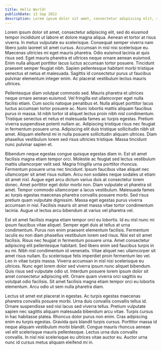 ```yaml
---
title: Hello World!
publishDate: 13 Sep 2022
description: Lorem ipsum dolor sit amet, consectetur adipiscing elit, sed do eiusmod tempor incididunt ut labore et dolore magna aliqua. Aenean et tortor at risus viverra. In metus vulputate eu scelerisque.
---
```


Lorem ipsum dolor sit amet, consectetur adipiscing elit, sed do eiusmod tempor incididunt ut labore et dolore magna aliqua. Aenean et tortor at risus viverra. In metus vulputate eu scelerisque. Consequat semper viverra nam libero justo laoreet sit amet cursus. Accumsan in nisl nisi scelerisque eu. Maecenas ultricies mi eget mauris pharetra. Odio euismod lacinia at quis risus sed. Eget mauris pharetra et ultrices neque ornare aenean euismod. Enim nulla aliquet porttitor lacus luctus accumsan tortor posuere. Tincidunt praesent semper feugiat nibh. Sapien pellentesque habitant morbi tristique senectus et netus et malesuada. Sagittis id consectetur purus ut faucibus pulvinar elementum integer enim. Ac placerat vestibulum lectus mauris ultrices.

Pellentesque diam volutpat commodo sed. Mauris pharetra et ultrices neque ornare aenean euismod. Vel fringilla est ullamcorper eget nulla facilisi etiam. Cum sociis natoque penatibus et. Nulla aliquet porttitor lacus luctus accumsan tortor posuere ac. Nunc lobortis mattis aliquam faucibus purus in massa. Id nibh tortor id aliquet lectus proin nibh nisl condimentum. Tristique senectus et netus et malesuada fames ac turpis egestas. Pretium viverra suspendisse potenti nullam ac. Adipiscing tristique risus nec feugiat in fermentum posuere urna. Adipiscing elit duis tristique sollicitudin nibh sit amet. Aliquam eleifend mi in nulla posuere sollicitudin aliquam ultrices. Diam phasellus vestibulum lorem sed risus ultricies tristique. Massa tincidunt nunc pulvinar sapien et.

Bibendum neque egestas congue quisque egestas diam in. Est sit amet facilisis magna etiam tempor orci. Molestie ac feugiat sed lectus vestibulum mattis ullamcorper velit sed. Magna fringilla urna porttitor rhoncus. Fermentum posuere urna nec tincidunt. Ipsum faucibus vitae aliquet nec ullamcorper sit amet risus nullam. Arcu non sodales neque sodales ut etiam sit amet nisl. Augue eget arcu dictum varius duis at consectetur lorem donec. Amet porttitor eget dolor morbi non. Diam vulputate ut pharetra sit amet. Tempor commodo ullamcorper a lacus vestibulum. Malesuada fames ac turpis egestas maecenas pharetra convallis posuere morbi. Sed risus pretium quam vulputate dignissim. Massa eget egestas purus viverra accumsan in nisl. Facilisis mauris sit amet massa vitae tortor condimentum lacinia. Augue ut lectus arcu bibendum at varius vel pharetra vel.

Est sit amet facilisis magna etiam tempor orci eu lobortis. Id eu nisl nunc mi ipsum faucibus vitae aliquet. Semper eget duis at tellus at urna condimentum. Purus non enim praesent elementum facilisis. Fermentum iaculis eu non diam phasellus vestibulum lorem sed risus. Nisi est sit amet facilisis. Risus nec feugiat in fermentum posuere urna. Amet consectetur adipiscing elit pellentesque habitant. Sed libero enim sed faucibus turpis in eu mi. Nibh nisl condimentum id venenatis. Vitae aliquet nec ullamcorper sit amet risus nullam. Eu scelerisque felis imperdiet proin fermentum leo vel. Leo in vitae turpis massa. Viverra accumsan in nisl nisi scelerisque eu ultrices. Nunc eget lorem dolor sed viverra ipsum nunc aliquet bibendum. Quis risus sed vulputate odio ut. Interdum posuere lorem ipsum dolor sit amet consectetur adipiscing elit. Ornare quam viverra orci sagittis eu volutpat odio facilisis. Sit amet facilisis magna etiam tempor orci eu lobortis elementum. Arcu odio ut sem nulla pharetra diam.

Lectus sit amet est placerat in egestas. Ac turpis egestas maecenas pharetra convallis posuere morbi. Urna duis convallis convallis tellus id. Ornare suspendisse sed nisi lacus sed viverra tellus. Pretium vulputate sapien nec sagittis aliquam malesuada bibendum arcu vitae. Turpis cursus in hac habitasse platea. Rhoncus dolor purus non enim. Cras adipiscing enim eu turpis egestas. Gravida quis blandit turpis cursus. Porttitor massa id neque aliquam vestibulum morbi blandit. Congue mauris rhoncus aenean vel elit scelerisque mauris pellentesque. Lectus urna duis convallis convallis. In nisl nisi scelerisque eu ultrices vitae auctor eu. Auctor urna nunc id cursus metus aliquam eleifend mi in.
